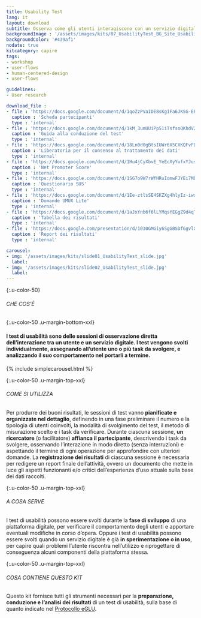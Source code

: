 ```yaml
---
title: Usability Test
lang: it
layout: download
subtitle: Osserva come gli utenti interagiscono con un servizio digitale per renderlo più usabile
backgroundImage : '/assets/images/kits/07_UsabilityTest_BG_Site_Usability test.png'
backgroundColor: '#439af1'
nodate: true
kitcategory: capire
tags: 
- workshop
- user-flows
- human-centered-design
- user-flows

guidelines:
- User research

download_file :
- file : 'https://docs.google.com/document/d/1qoZzPVaIDE8sKg1Fa6JKSG-EPsy_YTtgSlDaV7O4X2c/edit?usp=sharing'
  caption : 'Scheda partecipanti'
  type : 'internal'
- file : 'https://docs.google.com/document/d/1kM_3umUUiPp51iTsfsoQKhdV2-FD6bjKKFp17xTB124/edit?usp=sharing'
  caption : 'Guida alla conduzione del test'
  type : 'internal'
- file : 'https://docs.google.com/document/d/18Ln0d0gBtsIUWr6X5CXKQFvFD0LVdsSbdD9njyj0C50/edit?usp=sharing'
  caption : 'Liberatoria per il consenso al trattamento dei dati'
  type : 'internal'
- file : 'https://docs.google.com/document/d/1Hu4jCyXbvE_YeEcXyYufxYJuspQH-artlPIfSzwFWek/edit?usp=sharing'
  caption : 'Net Promoter Score'
  type : 'internal'
- file : 'https://docs.google.com/document/d/1SG7o9W7rWfHRuIomwFJYEi7MDJ-WwdNb314uD5bH8vQ/edit?usp=sharing'
  caption : 'Questionario SUS'
  type : 'internal'
- file : 'https://docs.google.com/document/d/1Ee-ztlsSE4SKZXg4hlyIz-iwxTJyr7P_G06MchnNwvA/edit?usp=sharing'
  caption : 'Domande UMUX Lite'
  type : 'internal'
- file : 'https://docs.google.com/document/d/1aJxYnb6f6lLYMqsYEGgZ9d4qTwQbR62mDiSlWpU-9zY/edit?usp=sharing'
  caption : 'Tabella dei risultati'
  type : 'internal'
- file : 'https://docs.google.com/presentation/d/1030GMGiy6SgGBSDfGgvlXr0HblcGlmuku7VkeaPtbfM/edit?usp=sharing'
  caption : 'Report dei risultati'
  type : 'internal'

carousel:
- img: '/assets/images/kits/slide01_UsabilityTest_slide.jpg'
  label:
- img: '/assets/images/kits/slide02_UsabilityTest_slide.jpg'
  label:
---
```


{:.u-color-50}
###### CHE COS’È

{:.u-color-50 .u-margin-bottom-xxl}
#### I test di usabilità sono delle **sessioni di osservazione diretta** dell’interazione tra un utente e un servizio digitale. I test vengono svolti individualmente, assegnando all’utente uno o più task da svolgere, e analizzando il suo comportamento nel portarli a termine.

{% include simplecarousel.html  %} 

{:.u-color-50 .u-margin-top-xxl}
###### COME SI UTILIZZA
Per produrre dei buoni risultati, le sessioni di test vanno **pianificate e organizzate nel dettaglio**, definendo in una fase preliminare il numero e la tipologia di utenti coinvolti, la modalità di svolgimento del test, il metodo di misurazione scelto e i task da verificare. Durante ciascuna sessione, **un ricercatore** (o facilitatore) **affianca il partecipante**, descrivendo i task da svolgere, osservando l’interazione in modo diretto (senza interruzioni) e aspettando il termine di ogni operazione per approfondire con ulteriori domande. La **registrazione dei risultati** di ciascuna sessione è necessaria per redigere un report finale dell’attività, ovvero un documento che mette in luce gli aspetti funzionanti e/o critici dell’esperienza d’uso attuale sulla base dei dati raccolti. 



{:.u-color-50 .u-margin-top-xxl}
###### A COSA SERVE
I test di usabilità possono essere svolti durante la **fase di sviluppo** di una piattaforma digitale, per verificare il comportamento degli utenti e apportare eventuali modifiche in corso d’opera. Oppure i test di usabilità possono essere svolti quando un servizio digitale è già **in sperimentazione o in uso**, per capire quali problemi l’utente riscontra nell’utilizzo e riprogettare di conseguenza alcuni componenti della piattaforma stessa. 

{:.u-color-50 .u-margin-top-xxl}
###### COSA CONTIENE QUESTO KIT
Questo kit fornisce tutti gli strumenti necessari per la **preparazione, conduzione e l’analisi dei risultati** di un test di usabilità, sulla base di quanto indicato nel [Protocollo eGLU](http://www.funzionepubblica.gov.it/glu).
